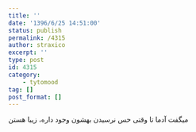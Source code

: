 ```yaml
---
title: ''
date: '1396/6/25 14:51:00'
status: publish
permalink: /4315
author: straxico
excerpt: ''
type: post
id: 4315
category:
    - tytomood
tag: []
post_format: []
---
```

میگفت آدما تا وقتی حس نرسیدن بهشون وجود داره، زیبا هستن